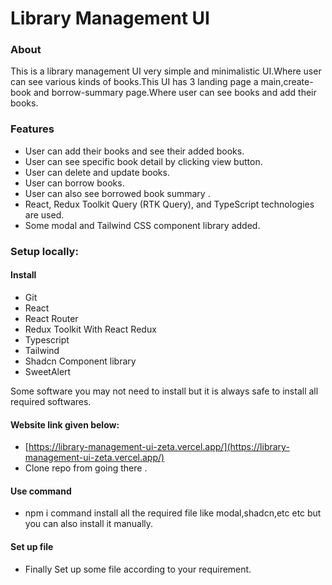 # Library Management UI

### About

This is a library management UI very simple and minimalistic UI.Where user can see various kinds of books.This UI has 3 landing page a main,create-book and borrow-summary page.Where user can see books and add their books.

### Features

- User can add their books and see their added books.
- User can see specific book detail by clicking view button.
- User can delete and update books.
- User can borrow books.
- User can also see borrowed book summary .
- React, Redux Toolkit Query (RTK Query), and TypeScript technologies are used.
- Some modal and Tailwind CSS component library added.


### Setup locally:

#### Install

- Git
- React
- React Router
- Redux Toolkit With React Redux
- Typescript
- Tailwind
- Shadcn Component library
- SweetAlert

Some software you may not need to install but it is always safe to install all required softwares.

#### Website link given below:

- [https://library-management-ui-zeta.vercel.app/](https://library-management-ui-zeta.vercel.app/)
- Clone repo from going there .

#### Use command

- npm i command install all the required file like modal,shadcn,etc etc but you can also install it manually.


#### Set up file

- Finally Set up some file according to your requirement.
